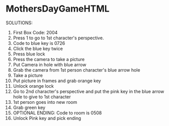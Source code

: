 # MothersDayGameHTML

SOLUTIONS:













1) First Box Code: 2004
2) Press 1 to go to 1st character's perspective. 
3) Code to blue key is 0726
4) Click the blue key twice
5) Press blue lock
6) Press the camera to take a picture
7) Put Camera in hole with blue arrow
8) Grab the camera from 1st person character's blue arrow hole
9) Take a picture
10) Put picture in frames and grab orange key
11) Unlock orange lock
12) Go to 2nd character's perspective and put the pink key in the blue arrow hole to give to 1st character
13) 1st person goes into new room
14) Grab green key
15) OPTIONAL ENDING: Code to room is 0508
16) Unlock Pink key and pick ending
